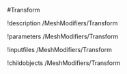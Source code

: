 <!-- MOOSE Object Documentation Stub: Remove this when content is added. -->
#Transform

!description /MeshModifiers/Transform

!parameters /MeshModifiers/Transform

!inputfiles /MeshModifiers/Transform

!childobjects /MeshModifiers/Transform
